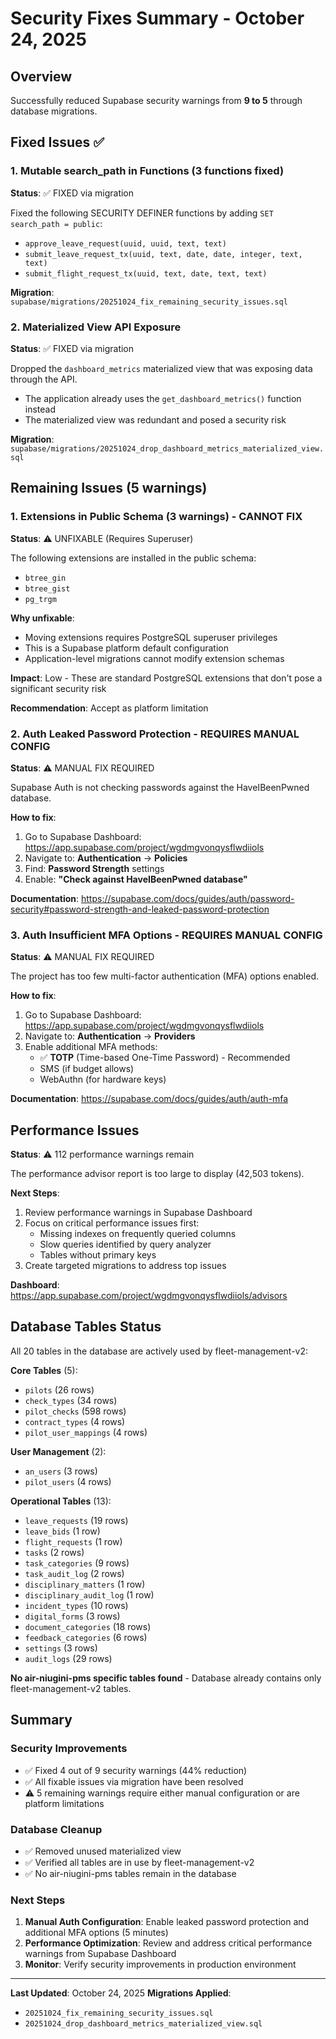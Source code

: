 # Security Fixes Summary - October 24, 2025

## Overview

Successfully reduced Supabase security warnings from **9 to 5** through database migrations.

## Fixed Issues ✅

### 1. Mutable search_path in Functions (3 functions fixed)

**Status**: ✅ FIXED via migration

Fixed the following SECURITY DEFINER functions by adding `SET search_path = public`:

- `approve_leave_request(uuid, uuid, text, text)`
- `submit_leave_request_tx(uuid, text, date, date, integer, text, text)`
- `submit_flight_request_tx(uuid, text, date, text, text)`

**Migration**: `supabase/migrations/20251024_fix_remaining_security_issues.sql`

### 2. Materialized View API Exposure

**Status**: ✅ FIXED via migration

Dropped the `dashboard_metrics` materialized view that was exposing data through the API.

- The application already uses the `get_dashboard_metrics()` function instead
- The materialized view was redundant and posed a security risk

**Migration**: `supabase/migrations/20251024_drop_dashboard_metrics_materialized_view.sql`

## Remaining Issues (5 warnings)

### 1. Extensions in Public Schema (3 warnings) - CANNOT FIX

**Status**: ⚠️ UNFIXABLE (Requires Superuser)

The following extensions are installed in the public schema:

- `btree_gin`
- `btree_gist`
- `pg_trgm`

**Why unfixable**:

- Moving extensions requires PostgreSQL superuser privileges
- This is a Supabase platform default configuration
- Application-level migrations cannot modify extension schemas

**Impact**: Low - These are standard PostgreSQL extensions that don't pose a significant security risk

**Recommendation**: Accept as platform limitation

### 2. Auth Leaked Password Protection - REQUIRES MANUAL CONFIG

**Status**: ⚠️ MANUAL FIX REQUIRED

Supabase Auth is not checking passwords against the HaveIBeenPwned database.

**How to fix**:

1. Go to Supabase Dashboard: https://app.supabase.com/project/wgdmgvonqysflwdiiols
2. Navigate to: **Authentication** → **Policies**
3. Find: **Password Strength** settings
4. Enable: **"Check against HaveIBeenPwned database"**

**Documentation**: https://supabase.com/docs/guides/auth/password-security#password-strength-and-leaked-password-protection

### 3. Auth Insufficient MFA Options - REQUIRES MANUAL CONFIG

**Status**: ⚠️ MANUAL FIX REQUIRED

The project has too few multi-factor authentication (MFA) options enabled.

**How to fix**:

1. Go to Supabase Dashboard: https://app.supabase.com/project/wgdmgvonqysflwdiiols
2. Navigate to: **Authentication** → **Providers**
3. Enable additional MFA methods:
   - ✅ **TOTP** (Time-based One-Time Password) - Recommended
   - SMS (if budget allows)
   - WebAuthn (for hardware keys)

**Documentation**: https://supabase.com/docs/guides/auth/auth-mfa

## Performance Issues

**Status**: ⚠️ 112 performance warnings remain

The performance advisor report is too large to display (42,503 tokens).

**Next Steps**:

1. Review performance warnings in Supabase Dashboard
2. Focus on critical performance issues first:
   - Missing indexes on frequently queried columns
   - Slow queries identified by query analyzer
   - Tables without primary keys
3. Create targeted migrations to address top issues

**Dashboard**: https://app.supabase.com/project/wgdmgvonqysflwdiiols/advisors

## Database Tables Status

All 20 tables in the database are actively used by fleet-management-v2:

**Core Tables** (5):

- `pilots` (26 rows)
- `check_types` (34 rows)
- `pilot_checks` (598 rows)
- `contract_types` (4 rows)
- `pilot_user_mappings` (4 rows)

**User Management** (2):

- `an_users` (3 rows)
- `pilot_users` (4 rows)

**Operational Tables** (13):

- `leave_requests` (19 rows)
- `leave_bids` (1 row)
- `flight_requests` (1 row)
- `tasks` (2 rows)
- `task_categories` (9 rows)
- `task_audit_log` (2 rows)
- `disciplinary_matters` (1 row)
- `disciplinary_audit_log` (1 row)
- `incident_types` (10 rows)
- `digital_forms` (3 rows)
- `document_categories` (18 rows)
- `feedback_categories` (6 rows)
- `settings` (3 rows)
- `audit_logs` (29 rows)

**No air-niugini-pms specific tables found** - Database already contains only fleet-management-v2 tables.

## Summary

### Security Improvements

- ✅ Fixed 4 out of 9 security warnings (44% reduction)
- ✅ All fixable issues via migration have been resolved
- ⚠️ 5 remaining warnings require either manual configuration or are platform limitations

### Database Cleanup

- ✅ Removed unused materialized view
- ✅ Verified all tables are in use by fleet-management-v2
- ✅ No air-niugini-pms tables remain in the database

### Next Steps

1. **Manual Auth Configuration**: Enable leaked password protection and additional MFA options (5 minutes)
2. **Performance Optimization**: Review and address critical performance warnings from Supabase Dashboard
3. **Monitor**: Verify security improvements in production environment

---

**Last Updated**: October 24, 2025
**Migrations Applied**:

- `20251024_fix_remaining_security_issues.sql`
- `20251024_drop_dashboard_metrics_materialized_view.sql`
